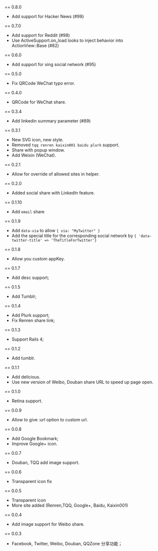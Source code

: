 == 0.8.0

* Add support for Hacker News (#99)

== 0.7.0

* Add support for Reddit (#98)
* Use ActiveSupport.on_load looks to inject behavior into ActionView::Base (#82)

== 0.6.0

* Add support for xing social network (#95)

== 0.5.0

* Fix QRCode WeChat typo error.

== 0.4.0

* QRCode for WeChat share.

== 0.3.4

* Add linkedin summary parameter (#89)

== 0.3.1

* New SVG icon, new style.
* Removed `tqq renren kaixin001 baidu plurk` support.
* Share with popup window.
* Add Weixin (WeChat).

== 0.2.1

* Allow for override of allowed sites in helper.

== 0.2.0

* Added social share with LinkedIn feature.

== 0.1.10

* Add `email` share

== 0.1.9

* Add `data-via` to allow `{ via: "MyTwitter" }`
* Add the special title for the corresponding social network by `{ 'data-twitter-title' => 'TheTitleForTwitter'}`

== 0.1.8

* Allow you custom appKey.

== 0.1.7

* Add desc support;

== 0.1.5

* Add Tumblr;

== 0.1.4

* Add Plurk support;
* Fix Renren share link;

== 0.1.3

* Support Rails 4;

== 0.1.2

* Add tumblr.

== 0.1.1

* Add delicious.
* Use new version of Weibo, Douban share URL to speed up page open.

== 0.1.0

* Retina support.

== 0.0.9

* Allow to give :url option to custom url.

== 0.0.8

* Add Google Bookmark;
* Improve Google+ icon.

== 0.0.7

* Douban, TQQ add image support.

== 0.0.6

* Transparent icon fix

== 0.0.5

* Transparent icon
* More site added (Renren,TQQ, Google+, Baidu, Kaixin001)

== 0.0.4

* Add image support for Weibo share.

== 0.0.3

* Facebook, Twitter, Weibo, Douban, QQZone 分享功能；
